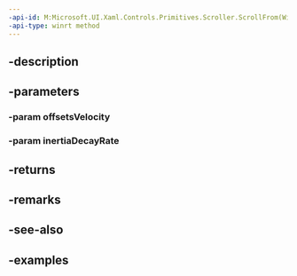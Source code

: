 ```yaml
---
-api-id: M:Microsoft.UI.Xaml.Controls.Primitives.Scroller.ScrollFrom(Windows.Foundation.Numerics.Vector2,Windows.Foundation.IReference{Windows.Foundation.Numerics.Vector2})
-api-type: winrt method
---
```


## -description

## -parameters

### -param offsetsVelocity

### -param inertiaDecayRate

## -returns

## -remarks

## -see-also

## -examples

